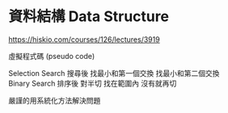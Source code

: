 # 資料結構 Data Structure

https://hiskio.com/courses/126/lectures/3919

虛擬程式碼 (pseudo code)

Selection Search 搜尋後 找最小和第一個交換 找最小和第二個交換  
Binary Search 排序後 對半切 找在範圍內 沒有就再切  

嚴謹的用系統化方法解決問題